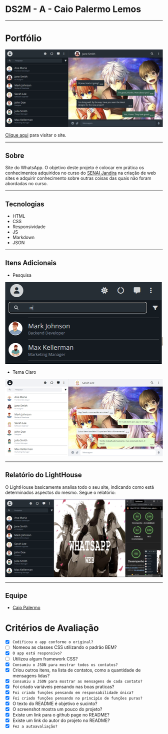 # DS2M - A - Caio Palermo Lemos

---

# Portfólio

![Screenshot](./img/SCREENSHOT.PNG)

[Clique aqui](https://fernandoleonid.github.io/whatsApp-senai-1-2023/ds2m/caiopalermo/) para visitar o site.

---

## Sobre
Site do WhatsApp. O objetivo deste projeto é colocar em prática os conhecimentos adquiridos no curso do [SENAI Jandira](https://jandira.sp.senai.br/) na criação de web sites e adquirir conhecimento sobre outras coisas das quais não foram abordadas no curso.

---
## Tecnologias
- HTML
- CSS
- Responsividade
- JS
- Markdown
- JSON

---
## Itens Adicionais
- Pesquisa

![Screenshot](./img/SCREENSHOT1.PNG)

- Tema Claro

![Screenshot](./img/SCREENSHOT2.PNG)

---
## Relatório do LightHouse
O LightHouse basicamente analisa todo o seu site, indicando como está determinados aspectos do mesmo. Segue o relatório:

![Report](./img/LIGHTHOUSE.PNG)

---
## Equipe
- [Caio Palermo](https://fernandoleonid.github.io/whatsApp-senai-1-2023/ds2m/caio_palermo_lemos)

# Critérios de Avaliação
- [x] `Codificou o app conforme o original?`
- [ ] Nomeou as classes CSS utilizando o padrão BEM?
- [x] `O app está responsivo?`
- [ ] Utilizou algum framework CSS?
- [x] `Consumiu o JSON para mostrar todos os contatos?`
- [x] Criou outros itens, na lista de contatos, como a quantidade de mensagens lidas?
- [x] `Consumiu o JSON para mostrar as mensagens de cada contato?`
- [x] Foi criado variáveis pensando nas boas praticas?
- [x] `Foi criado funções pensando em responsabilidade única?`
- [x] `Foi criado funções pensando no principio de funções puras?`
- [x] O texto do README é objetivo e sucinto?
- [x] O screenshot mostra um pouco do projeto?
- [x] Existe um link para o github page no README?
- [x] Existe um link do autor do projeto no README?
- [x] `Fez a autoavaliação?`

